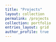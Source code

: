 ```yaml
---
title: "Projects"
layout: collection
permalink: /projects
collection: portfolio
entries_layout: grid
author_profile: true
---
```

